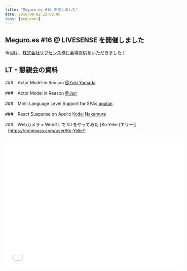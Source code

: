 ```yaml
---
title: "Meguro.es #16 開催しました"
date: 2018-08-02 22:00:00
tags: [meguroes]
---
```


## Meguro.es #16 @ LIVESENSE を開催しました


今回は、[株式会社リブセンス](https://www.livesense.co.jp/)様に会場提供をいただきました！


## LT・懇親会の資料

###　Actor Model in Reason
 [@Yuki Yamada](https://connpass.com/user/YukiYamada/)

<script async class="speakerdeck-embed" data-id="e987f9d42a2642f1ac987def94c7d9ba" data-ratio="1.77777777777778" src="//speakerdeck.com/assets/embed.js"></script>

###　Actor Model in Reason
 [@Jun](https://connpass.com/user/noraesae/)

<script async class="speakerdeck-embed" data-id="0b9d9b000c1543a2956d3f09552118b2" data-ratio="1.33333333333333" src="//speakerdeck.com/assets/embed.js"></script>

###　Mint: Language Level Support for SPAs
[agatan](https://connpass.com/user/agtn_/)

<script async class="speakerdeck-embed" data-id="89d40f9ff09b42d093cd8b80d311bf23" data-ratio="1.77777777777778" src="//speakerdeck.com/assets/embed.js"></script>

###　React Suspense on Apollo
[Kodai Nakamura](https://connpass.com/user/kdnk/)

<script async class="speakerdeck-embed" data-id="aa58c64143cb498d87ac484608d0fbdf" data-ratio="1.77777777777778" src="//speakerdeck.com/assets/embed.js"></script>

###　Webカメラ × WebGL で VJ をやってみた
[Ko.Yelie (エリー)]（https://connpass.com/user/Ko-Yelie/)

<iframe src="//slides.com/ko-yelie/webcam-webgl-vj/embed" width="576" height="420" scrolling="no" frameborder="0" webkitallowfullscreen mozallowfullscreen allowfullscreen></iframe>